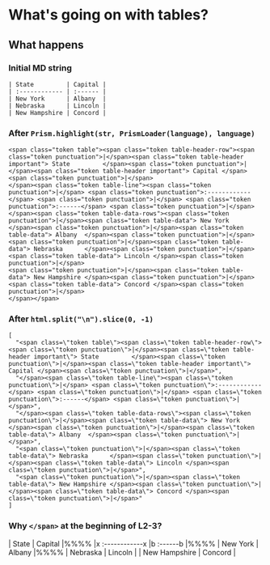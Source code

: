 # What's going on with tables?

## What happens

### Initial MD string

```
| State         | Capital |
| :------------ | :------ |
| New York      | Albany  |
| Nebraska      | Lincoln |
| New Hampshire | Concord |
```

### After `Prism.highlight(str, PrismLoader(language), language)`

```
<span class="token table"><span class="token table-header-row"><span class="token punctuation">|</span><span class="token table-header important"> State         </span><span class="token punctuation">|</span><span class="token table-header important"> Capital </span><span class="token punctuation">|</span>
</span><span class="token table-line"><span class="token punctuation">|</span> <span class="token punctuation">:------------</span> <span class="token punctuation">|</span> <span class="token punctuation">:------</span> <span class="token punctuation">|</span>
</span><span class="token table-data-rows"><span class="token punctuation">|</span><span class="token table-data"> New York      </span><span class="token punctuation">|</span><span class="token table-data"> Albany  </span><span class="token punctuation">|</span>
<span class="token punctuation">|</span><span class="token table-data"> Nebraska      </span><span class="token punctuation">|</span><span class="token table-data"> Lincoln </span><span class="token punctuation">|</span>
<span class="token punctuation">|</span><span class="token table-data"> New Hampshire </span><span class="token punctuation">|</span><span class="token table-data"> Concord </span><span class="token punctuation">|</span>
</span></span>
```


### After `html.split("\n").slice(0, -1)`

```
[
  "<span class=\"token table\"><span class=\"token table-header-row\"><span class=\"token punctuation\">|</span><span class=\"token table-header important\"> State         </span><span class=\"token punctuation\">|</span><span class=\"token table-header important\"> Capital </span><span class=\"token punctuation\">|</span>",
  "</span><span class=\"token table-line\"><span class=\"token punctuation\">|</span> <span class=\"token punctuation\">:------------</span> <span class=\"token punctuation\">|</span> <span class=\"token punctuation\">:------</span> <span class=\"token punctuation\">|</span>",
  "</span><span class=\"token table-data-rows\"><span class=\"token punctuation\">|</span><span class=\"token table-data\"> New York      </span><span class=\"token punctuation\">|</span><span class=\"token table-data\"> Albany  </span><span class=\"token punctuation\">|</span>",
  "<span class=\"token punctuation\">|</span><span class=\"token table-data\"> Nebraska      </span><span class=\"token punctuation\">|</span><span class=\"token table-data\"> Lincoln </span><span class=\"token punctuation\">|</span>",
  "<span class=\"token punctuation\">|</span><span class=\"token table-data\"> New Hampshire </span><span class=\"token punctuation\">|</span><span class=\"token table-data\"> Concord </span><span class=\"token punctuation\">|</span>"
]
```

### Why `</span>` at the beginning of L2-3?

<span class="token table">
  <span class="token table-header-row">
    <span class="token punctuation">|</span>
    <span class="token table-header important"> State         </span>
    <span class="token punctuation">|</span>
    <span class="token table-header important"> Capital </span>
    <span class="token punctuation">|</span>%%%%
  </span>
  <span class="token table-line">
    <span class="token punctuation">|</span>x
    <span class="token punctuation">:------------</span>x
    <span class="token punctuation">|</span>b
    <span class="token punctuation">:------</span>b
    <span class="token punctuation">|</span>%%%%
  </span>
  <span class="token table-data-rows">
    <span class="token punctuation">|</span>
    <span class="token table-data"> New York      </span>
    <span class="token punctuation">|</span>
    <span class="token table-data"> Albany  </span>
    <span class="token punctuation">|</span>%%%%
    <span class="token punctuation">|</span>
    <span class="token table-data"> Nebraska      </span>
    <span class="token punctuation">|</span>
    <span class="token table-data"> Lincoln </span>
    <span class="token punctuation">|</span>
    <span class="token punctuation">|</span>
    <span class="token table-data"> New Hampshire </span>
    <span class="token punctuation">|</span>
    <span class="token table-data"> Concord </span>
    <span class="token punctuation">|</span>
  </span>
</span>
